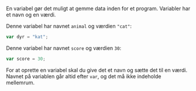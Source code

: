 En variabel gør det muligt at gemme data inden for et program. Variabler har et navn og en værdi.

Denne variabel har navnet `animal` og værdien `"cat"`:

```javascript
var dyr = "kat";
```

Denne variabel har navnet `score` og værdien `30`:

```javascript
var score = 30;
```

For at oprette en variabel skal du give det et navn og sætte det til en værdi. Navnet på variablen går altid efter `var`, og det må ikke indeholde mellemrum.